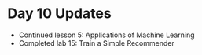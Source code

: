 # Day 10 Updates

- Continued lesson 5: Applications of Machine Learning
- Completed lab 15: Train a Simple Recommender
